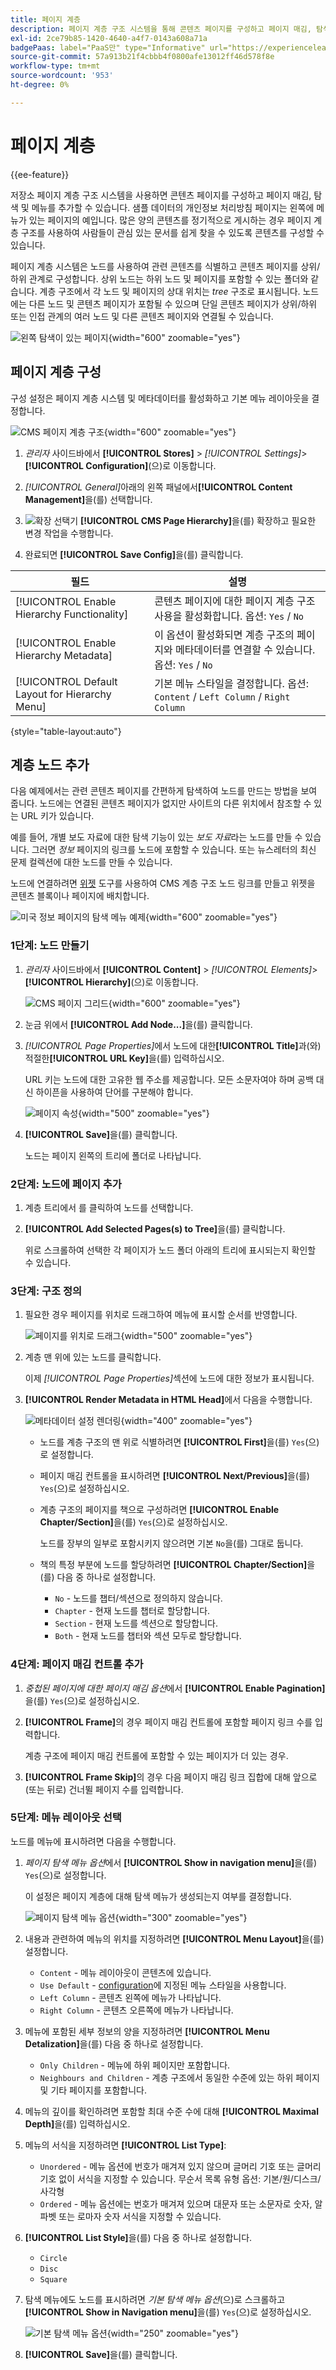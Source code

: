 ```yaml
---
title: 페이지 계층
description: 페이지 계층 구조 시스템을 통해 콘텐츠 페이지를 구성하고 페이지 매김, 탐색 및 메뉴를 추가하는 방법에 대해 알아봅니다.
exl-id: 2ce79b85-1420-4640-a4f7-0143a608a71a
badgePaas: label="PaaS만" type="Informative" url="https://experienceleague.adobe.com/ko/docs/commerce/user-guides/product-solutions" tooltip="Adobe Commerce 온 클라우드 프로젝트(Adobe 관리 PaaS 인프라) 및 온프레미스 프로젝트에만 적용됩니다."
source-git-commit: 57a913b21f4cbbb4f0800afe13012ff46d578f8e
workflow-type: tm+mt
source-wordcount: '953'
ht-degree: 0%

---
```


# 페이지 계층

{{ee-feature}}

저장소 페이지 계층 구조 시스템을 사용하면 콘텐츠 페이지를 구성하고 페이지 매김, 탐색 및 메뉴를 추가할 수 있습니다. 샘플 데이터의 개인정보 처리방침 페이지는 왼쪽에 메뉴가 있는 페이지의 예입니다. 많은 양의 콘텐츠를 정기적으로 게시하는 경우 페이지 계층 구조를 사용하여 사람들이 관심 있는 문서를 쉽게 찾을 수 있도록 콘텐츠를 구성할 수 있습니다.

페이지 계층 시스템은 노드를 사용하여 관련 콘텐츠를 식별하고 콘텐츠 페이지를 상위/하위 관계로 구성합니다. 상위 노드는 하위 노드 및 페이지를 포함할 수 있는 폴더와 같습니다. 계층 구조에서 각 노드 및 페이지의 상대 위치는 _tree_ 구조로 표시됩니다. 노드에는 다른 노드 및 콘텐츠 페이지가 포함될 수 있으며 단일 콘텐츠 페이지가 상위/하위 또는 인접 관계의 여러 노드 및 다른 콘텐츠 페이지와 연결될 수 있습니다.

![왼쪽 탐색이 있는 페이지](./assets/storefront-privacy-policy.png){width="600" zoomable="yes"}

## 페이지 계층 구성

구성 설정은 페이지 계층 시스템 및 메타데이터를 활성화하고 기본 메뉴 레이아웃을 결정합니다.

![CMS 페이지 계층 구조](./assets/content-management-cms-page-hierarchy.png){width="600" zoomable="yes"}

1. _관리자_ 사이드바에서 **[!UICONTROL Stores]** > _[!UICONTROL Settings]_>**[!UICONTROL Configuration]**(으)로 이동합니다.

1. _[!UICONTROL General]_&#x200B;아래의 왼쪽 패널에서&#x200B;**[!UICONTROL Content Management]**&#x200B;을(를) 선택합니다.

1. ![확장 선택기](../assets/icon-display-expand.png) **[!UICONTROL CMS Page Hierarchy]**&#x200B;을(를) 확장하고 필요한 변경 작업을 수행합니다.

1. 완료되면 **[!UICONTROL Save Config]**&#x200B;을(를) 클릭합니다.

| 필드 | 설명 |
|--- |--- |
| [!UICONTROL Enable Hierarchy Functionality] | 콘텐츠 페이지에 대한 페이지 계층 구조 사용을 활성화합니다. 옵션: `Yes` / `No` |
| [!UICONTROL Enable Hierarchy Metadata] | 이 옵션이 활성화되면 계층 구조의 페이지와 메타데이터를 연결할 수 있습니다. 옵션: `Yes` / `No` |
| [!UICONTROL Default Layout for Hierarchy Menu] | 기본 메뉴 스타일을 결정합니다. 옵션: `Content` / `Left Column` / `Right Column` |

{style="table-layout:auto"}

## 계층 노드 추가

다음 예제에서는 관련 콘텐츠 페이지를 간편하게 탐색하여 노드를 만드는 방법을 보여 줍니다. 노드에는 연결된 콘텐츠 페이지가 없지만 사이트의 다른 위치에서 참조할 수 있는 URL 키가 있습니다.

예를 들어, 개별 보도 자료에 대한 탐색 기능이 있는 _보도 자료_&#x200B;라는 노드를 만들 수 있습니다. 그러면 _정보_ 페이지의 링크를 노드에 포함할 수 있습니다. 또는 뉴스레터의 최신 문제 컬렉션에 대한 노드를 만들 수 있습니다.

노드에 연결하려면 [위젯](widgets.md) 도구를 사용하여 CMS 계층 구조 노드 링크를 만들고 위젯을 콘텐츠 블록이나 페이지에 배치합니다.

![미국 정보 페이지의 탐색 메뉴 예제](./assets/page-navigation-storefront.png){width="600" zoomable="yes"}

### 1단계: 노드 만들기

1. _관리자_ 사이드바에서 **[!UICONTROL Content]** > _[!UICONTROL Elements]_>**[!UICONTROL Hierarchy]**(으)로 이동합니다.

   ![CMS 페이지 그리드](./assets/page-hierarchy-cms-pages.png){width="600" zoomable="yes"}

1. 눈금 위에서 **[!UICONTROL Add Node...]**&#x200B;을(를) 클릭합니다.

1. _[!UICONTROL Page Properties]_&#x200B;에서 노드에 대한&#x200B;**[!UICONTROL Title]**&#x200B;과(와) 적절한&#x200B;**[!UICONTROL URL Key]**&#x200B;을(를) 입력하십시오.

   URL 키는 노드에 대한 고유한 웹 주소를 제공합니다. 모든 소문자여야 하며 공백 대신 하이픈을 사용하여 단어를 구분해야 합니다.

   ![페이지 속성](./assets/page-hierarchy-add-node-page-properties.png){width="500" zoomable="yes"}

1. **[!UICONTROL Save]**&#x200B;을(를) 클릭합니다.

   노드는 페이지 왼쪽의 트리에 폴더로 나타납니다.

### 2단계: 노드에 페이지 추가

1. 계층 트리에서 를 클릭하여 노드를 선택합니다.

1. **[!UICONTROL Add Selected Pages(s) to Tree]**&#x200B;을(를) 클릭합니다.

   위로 스크롤하여 선택한 각 페이지가 노드 폴더 아래의 트리에 표시되는지 확인할 수 있습니다.

### 3단계: 구조 정의

1. 필요한 경우 페이지를 위치로 드래그하여 메뉴에 표시할 순서를 반영합니다.

   ![페이지를 위치로 드래그](./assets/page-hierarchy-drag-to-position.png){width="500" zoomable="yes"}

1. 계층 맨 위에 있는 노드를 클릭합니다.

   이제 _[!UICONTROL Page Properties]_&#x200B;섹션에 노드에 대한 정보가 표시됩니다.

1. **[!UICONTROL Render Metadata in HTML Head]**&#x200B;에서 다음을 수행합니다.

   ![메타데이터 설정 렌더링](./assets/page-hierarchy-render-metadata.png){width="400" zoomable="yes"}

   - 노드를 계층 구조의 맨 위로 식별하려면 **[!UICONTROL First]**&#x200B;을(를) `Yes`(으)로 설정합니다.

   - 페이지 매김 컨트롤을 표시하려면 **[!UICONTROL Next/Previous]**&#x200B;을(를) `Yes`(으)로 설정하십시오.

   - 계층 구조의 페이지를 책으로 구성하려면 **[!UICONTROL Enable Chapter/Section]**&#x200B;을(를) `Yes`(으)로 설정하십시오.

     노드를 장부의 일부로 포함시키지 않으려면 기본 `No`을(를) 그대로 둡니다.

   - 책의 특정 부분에 노드를 할당하려면 **[!UICONTROL Chapter/Section]**&#x200B;을(를) 다음 중 하나로 설정합니다.

      - `No` - 노드를 챕터/섹션으로 정의하지 않습니다.
      - `Chapter` - 현재 노드를 챕터로 할당합니다.
      - `Section` - 현재 노드를 섹션으로 할당합니다.
      - `Both` - 현재 노드를 챕터와 섹션 모두로 할당합니다.

### 4단계: 페이지 매김 컨트롤 추가

1. _중첩된 페이지에 대한 페이지 매김 옵션_&#x200B;에서 **[!UICONTROL Enable Pagination]**&#x200B;을(를) `Yes`(으)로 설정하십시오.

1. **[!UICONTROL Frame]**&#x200B;의 경우 페이지 매김 컨트롤에 포함할 페이지 링크 수를 입력합니다.

   계층 구조에 페이지 매김 컨트롤에 포함할 수 있는 페이지가 더 있는 경우.

1. **[!UICONTROL Frame Skip]**&#x200B;의 경우 다음 페이지 매김 링크 집합에 대해 앞으로(또는 뒤로) 건너뛸 페이지 수를 입력합니다.

### 5단계: 메뉴 레이아웃 선택

노드를 메뉴에 표시하려면 다음을 수행합니다.

1. _페이지 탐색 메뉴 옵션_&#x200B;에서 **[!UICONTROL Show in navigation menu]**&#x200B;을(를) `Yes`(으)로 설정합니다.

   이 설정은 페이지 계층에 대해 탐색 메뉴가 생성되는지 여부를 결정합니다.

   ![페이지 탐색 메뉴 옵션](./assets/page-hierarchy-page-navigation-menu-options.png){width="300" zoomable="yes"}

1. 내용과 관련하여 메뉴의 위치를 지정하려면 **[!UICONTROL Menu Layout]**&#x200B;을(를) 설정합니다.

   - `Content` - 메뉴 레이아웃이 콘텐츠에 있습니다.
   - `Use Default` - [configuration](../configuration-reference/general/content-management.md)에 지정된 메뉴 스타일을 사용합니다.
   - `Left Column` - 콘텐츠 왼쪽에 메뉴가 나타납니다.
   - `Right Column` - 콘텐츠 오른쪽에 메뉴가 나타납니다.

1. 메뉴에 포함된 세부 정보의 양을 지정하려면 **[!UICONTROL Menu Detalization]**&#x200B;을(를) 다음 중 하나로 설정합니다.

   - `Only Children` - 메뉴에 하위 페이지만 포함합니다.
   - `Neighbours and Children` - 계층 구조에서 동일한 수준에 있는 하위 페이지 및 기타 페이지를 포함합니다.

1. 메뉴의 깊이를 확인하려면 포함할 최대 수준 수에 대해 **[!UICONTROL Maximal Depth]**&#x200B;을(를) 입력하십시오.

1. 메뉴의 서식을 지정하려면 **[!UICONTROL List Type]**:

   - `Unordered` - 메뉴 옵션에 번호가 매겨져 있지 않으며 글머리 기호 또는 글머리 기호 없이 서식을 지정할 수 있습니다. 무순서 목록 유형 옵션: 기본/원/디스크/사각형
   - `Ordered` - 메뉴 옵션에는 번호가 매겨져 있으며 대문자 또는 소문자로 숫자, 알파벳 또는 로마자 숫자 서식을 지정할 수 있습니다.

1. **[!UICONTROL List Style]**&#x200B;을(를) 다음 중 하나로 설정합니다.

   - `Circle`
   - `Disc`
   - `Square`

1. 탐색 메뉴에도 노드를 표시하려면 _기본 탐색 메뉴 옵션_(으)로 스크롤하고 **[!UICONTROL Show in Navigation menu]**&#x200B;을(를) `Yes`(으)로 설정하십시오.

   ![기본 탐색 메뉴 옵션](./assets/page-hierarchy-main-navigation-menu-options.png){width="250" zoomable="yes"}

1. **[!UICONTROL Save]**&#x200B;을(를) 클릭합니다.
